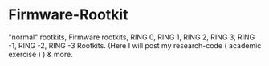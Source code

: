 # Firmware-Rootkit
"normal" rootkits, Firmware rootkits,  RING 0, RING 1, RING 2, RING 3, RING -1, RING -2, RING -3  Rootkits.   (Here I will post my research-code ( academic exercise ) )  &amp; more.
